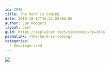 ```yaml
---
id: 2046
title: The herd is coming
date: 2018-10-17T16:22:09+00:00
author: Joe Rodgers
layout: post
guid: https://explainer.tech/sidenotes/?p=2046
permalink: /the-herd-is-coming/
categories:
  - Uncategorized
---
```

<img class="posthaven-gallery-image" src="https://i1.wp.com/phaven-prod.s3.amazonaws.com/files/image_part/asset/2152067/FSFCc45KNFuYIgkRS0yrdvEaZM0/medium_Screenshot_20181017-143010.png?resize=800%2C634&#038;ssl=1" data-posthaven-state="processed" data-medium-src="https://i1.wp.com/phaven-prod.s3.amazonaws.com/files/image_part/asset/2152067/FSFCc45KNFuYIgkRS0yrdvEaZM0/medium_Screenshot_20181017-143010.png?resize=800%2C634&#038;ssl=1" data-medium-width="800" data-medium-height="634" data-large-src="https://phaven-prod.s3.amazonaws.com/files/image_part/asset/2152067/FSFCc45KNFuYIgkRS0yrdvEaZM0/large_Screenshot_20181017-143010.png" data-large-width="1200" data-large-height="952" data-thumb-src="https://phaven-prod.s3.amazonaws.com/files/image_part/asset/2152067/FSFCc45KNFuYIgkRS0yrdvEaZM0/thumb_Screenshot_20181017-143010.png" data-thumb-width="200" data-thumb-height="200" data-xlarge-src="https://phaven-prod.s3.amazonaws.com/files/image_part/asset/2152067/FSFCc45KNFuYIgkRS0yrdvEaZM0/xlarge_Screenshot_20181017-143010.png" data-xlarge-width="2048" data-xlarge-height="1624" data-orig-src="https://phaven-prod.s3.amazonaws.com/files/image_part/asset/2152067/FSFCc45KNFuYIgkRS0yrdvEaZM0/Screenshot_20181017-143010.png" data-orig-width="2048" data-orig-height="1624" data-posthaven-id="2152067" data-recalc-dims="1" />